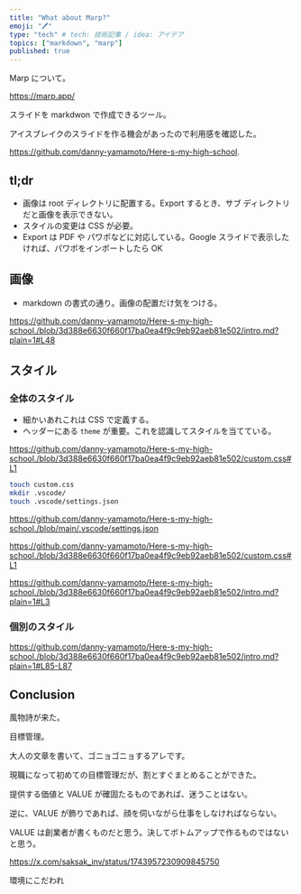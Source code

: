 ```yaml
---
title: "What about Marp?"
emoji: "🖊️"
type: "tech" # tech: 技術記事 / idea: アイデア
topics: ["markdown", "marp"]
published: true
---
```


Marp について。

https://marp.app/

スライドを markdwon で作成できるツール。

アイスブレイクのスライドを作る機会があったので利用感を確認した。

https://github.com/danny-yamamoto/Here-s-my-high-school.

## tl;dr
- 画像は root ディレクトリに配置する。Export するとき、サブ ディレクトリだと画像を表示できない。
- スタイルの変更は CSS が必要。
- Export は PDF や パワポなどに対応している。Google スライドで表示したければ、パワポをインポートしたら OK

## 画像

- markdown の書式の通り。画像の配置だけ気をつける。

https://github.com/danny-yamamoto/Here-s-my-high-school./blob/3d388e6630f660f17ba0ea4f9c9eb92aeb81e502/intro.md?plain=1#L48

## スタイル

### 全体のスタイル

- 細かいあれこれは CSS で定義する。
- ヘッダーにある `theme` が重要。これを認識してスタイルを当てている。

https://github.com/danny-yamamoto/Here-s-my-high-school./blob/3d388e6630f660f17ba0ea4f9c9eb92aeb81e502/custom.css#L1

```bash
touch custom.css
mkdir .vscode/
touch .vscode/settings.json
```

https://github.com/danny-yamamoto/Here-s-my-high-school./blob/main/.vscode/settings.json

https://github.com/danny-yamamoto/Here-s-my-high-school./blob/3d388e6630f660f17ba0ea4f9c9eb92aeb81e502/custom.css#L1

https://github.com/danny-yamamoto/Here-s-my-high-school./blob/3d388e6630f660f17ba0ea4f9c9eb92aeb81e502/intro.md?plain=1#L3

### 個別のスタイル

https://github.com/danny-yamamoto/Here-s-my-high-school./blob/3d388e6630f660f17ba0ea4f9c9eb92aeb81e502/intro.md?plain=1#L85-L87

## Conclusion

風物詩が来た。

目標管理。

大人の文章を書いて、ゴニョゴニョするアレです。

現職になって初めての目標管理だが、割とすぐまとめることができた。

提供する価値と VALUE が確固たるものであれば、迷うことはない。

逆に、VALUE が飾りであれば、顔を伺いながら仕事をしなければならない。

VALUE は創業者が書くものだと思う。決してボトムアップで作るものではないと思う。

https://x.com/saksak_inv/status/1743957230909845750

環境にこだわれ
